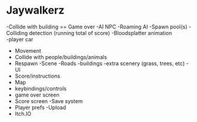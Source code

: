 # Jaywalkerz
-Collide with building == Game over 
-AI NPC 
  -Roaming AI
  -Spawn pool(s)
  -Colliding detection (running total of score)
  -Bloodsplatter animation  
-player car
  - Movement
  - Collide with people/buildings/animals
  - Respawn
-Scene
  -Roads
  -buildings
  -extra scenery (grass, trees, etc)
-UI
  - Score/instructions
  - Map
  - keybindings/controls
  - game over screen
  - Score screen
-Save system 
  - Player prefs 
-Upload
  - Itch.IO
  
